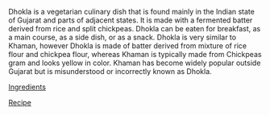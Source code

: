 Dhokla is a vegetarian culinary dish that is found mainly in the Indian state of Gujarat and parts of adjacent states. It is made with a fermented batter derived from rice and split chickpeas. Dhokla can be eaten for breakfast, as a main course, as a side dish, or as a snack. Dhokla is very similar to Khaman, however Dhokla is made of batter derived from mixture of rice flour and chickpea flour, whereas Khaman is typically made from Chickpeas gram and looks yellow in color. Khaman has become widely popular outside Gujarat but is misunderstood or incorrectly known as Dhokla.

[Ingredients](https://raw.githubusercontent.com/GeetikaBhagat/Recipe/main/ingredients.md)

[Recipe](https://raw.githubusercontent.com/GeetikaBhagat/Recipe/main/recipe.md)
